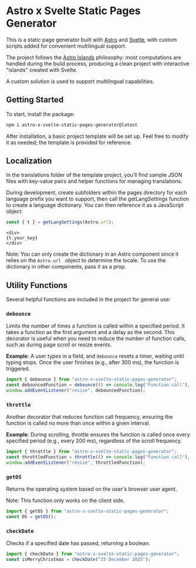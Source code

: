 # Astro x Svelte Static Pages Generator

This is a static page generator built with [Astro](https://astro.build/) and [Svelte](https://svelte.dev/), with custom scripts added for convenient multilingual support.

The project follows the [Astro Islands](https://docs.astro.build/en/concepts/islands/) philosophy: most computations are handled during the build process, producing a clean project with interactive "islands" created with Svelte.

A custom solution is used to support multilingual capabilities.

## Getting Started

To start, install the package:

```bash
npm i astro-x-svelte-static-pages-generator@latest
```

After installation, a basic project template will be set up. Feel free to modify it as needed; the template is provided for reference.

## Localization

In the translations folder of the template project, you’ll find sample JSON files with key-value pairs and helper functions for managing translations.

During development, create subfolders within the pages directory for each language prefix you want to support, then call the getLangSettings function to create a language dictionary. You can then reference it as a JavaScript object:

```javascript
const { t } = getLangSettings(Astro.url);
```

```astro
<div>
{t.your_key}
</div>
```

Note: You can only create the dictionary in an Astro component since it relies on the `Astro.url ` object to determine the locale. To use the dictionary in other components, pass it as a prop.

## Utility Functions

Several helpful functions are included in the project for general use:

### `debounce`

Limits the number of times a function is called within a specified period. It takes a function as the first argument and a delay as the second. This decorator is useful when you need to reduce the number of function calls, such as during page scroll or resize events.

**Example**: A user types in a field, and `debounce` resets a timer, waiting until typing stops. Once the user finishes (e.g., after 300 ms), the function is triggered.

```javascript
import { debounce } from "astro-x-svelte-static-pages-generator";
const debouncedFunction = debounce(() => console.log("Function call"), 300);
window.addEventListener("resize", debouncedFunction);
```

### `throttle`

Another decorator that reduces function call frequency, ensuring the function is called no more than once within a given interval.

**Example**: During scrolling, throttle ensures the function is called once every specified period (e.g., every 200 ms), regardless of the scroll frequency.

```javascript
import { throttle } from "astro-x-svelte-static-pages-generator";
const throttledFunction = throttle(() => console.log("Function call"), 200);
window.addEventListener("resize", throttledFunction);
```

### `getOS`

Returns the operating system based on the user's browser user agent.

Note: This function only works on the client side.

```javascript
import { getOS } from "astro-x-svelte-static-pages-generator";
const OS = getOS();
```

### `checkDate`

Checks if a specified date has passed, returning a boolean.

```javascript
import { checkDate } from "astro-x-svelte-static-pages-generator";
const isMerryChristmas = checkDate("25 December 2025");
```
